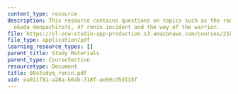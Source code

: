 ```yaml
---
content_type: resource
description: This resource contains questions on topics such as the ronin incident,
  okada denpachiro?s, 47 ronin incident and the way of the warrior.
file: https://ol-ocw-studio-app-production.s3.amazonaws.com/courses/21h-522-japan-in-the-age-of-the-samurai-history-and-film-fall-2006/ea011f81a28ab64b718fae59cd5d135f_09studyq_ronin.pdf
file_type: application/pdf
learning_resource_types: []
parent_title: Study Materials
parent_type: CourseSection
resourcetype: Document
title: 09studyq_ronin.pdf
uid: ea011f81-a28a-b64b-718f-ae59cd5d135f
---
```

